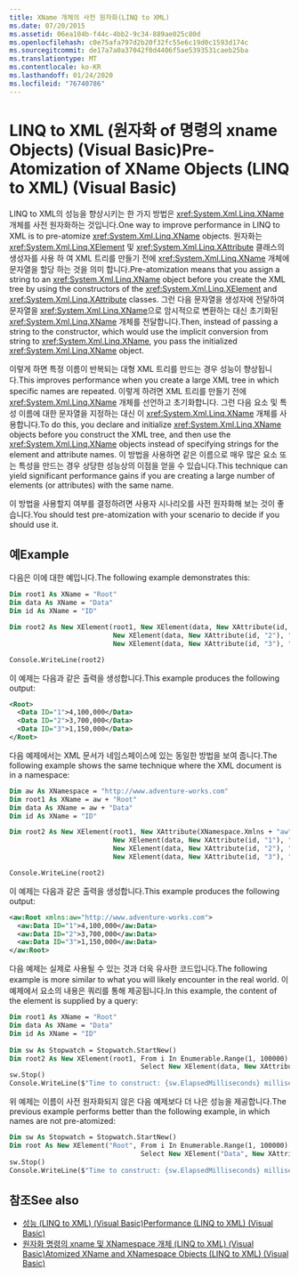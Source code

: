 ```yaml
---
title: XName 개체의 사전 원자화(LINQ to XML)
ms.date: 07/20/2015
ms.assetid: 06ea104b-f44c-4bb2-9c34-889ae025c80d
ms.openlocfilehash: c0e75afa797d2b20f32fc55e6c19d0c1593d174c
ms.sourcegitcommit: de17a7a0a37042f0d4406f5ae5393531caeb25ba
ms.translationtype: MT
ms.contentlocale: ko-KR
ms.lasthandoff: 01/24/2020
ms.locfileid: "76740786"
---
```

# <a name="pre-atomization-of-xname-objects-linq-to-xml-visual-basic"></a><span data-ttu-id="99e12-102">LINQ to XML (원자화 of 명령의 xname Objects) (Visual Basic)</span><span class="sxs-lookup"><span data-stu-id="99e12-102">Pre-Atomization of XName Objects (LINQ to XML) (Visual Basic)</span></span>

<span data-ttu-id="99e12-103">LINQ to XML의 성능을 향상시키는 한 가지 방법은 <xref:System.Xml.Linq.XName> 개체를 사전 원자화하는 것입니다.</span><span class="sxs-lookup"><span data-stu-id="99e12-103">One way to improve performance in LINQ to XML is to pre-atomize <xref:System.Xml.Linq.XName> objects.</span></span> <span data-ttu-id="99e12-104">원자화는 <xref:System.Xml.Linq.XElement> 및 <xref:System.Xml.Linq.XAttribute> 클래스의 생성자를 사용 하 여 XML 트리를 만들기 전에 <xref:System.Xml.Linq.XName> 개체에 문자열을 할당 하는 것을 의미 합니다.</span><span class="sxs-lookup"><span data-stu-id="99e12-104">Pre-atomization means that you assign a string to an <xref:System.Xml.Linq.XName> object before you create the XML tree by using the constructors of the <xref:System.Xml.Linq.XElement> and <xref:System.Xml.Linq.XAttribute> classes.</span></span> <span data-ttu-id="99e12-105">그런 다음 문자열을 생성자에 전달하여 문자열을 <xref:System.Xml.Linq.XName>으로 암시적으로 변환하는 대신 초기화된 <xref:System.Xml.Linq.XName> 개체를 전달합니다.</span><span class="sxs-lookup"><span data-stu-id="99e12-105">Then, instead of passing a string to the constructor, which would use the implicit conversion from string to <xref:System.Xml.Linq.XName>, you pass the initialized <xref:System.Xml.Linq.XName> object.</span></span>

<span data-ttu-id="99e12-106">이렇게 하면 특정 이름이 반복되는 대형 XML 트리를 만드는 경우 성능이 향상됩니다.</span><span class="sxs-lookup"><span data-stu-id="99e12-106">This improves performance when you create a large XML tree in which specific names are repeated.</span></span> <span data-ttu-id="99e12-107">이렇게 하려면 XML 트리를 만들기 전에 <xref:System.Xml.Linq.XName> 개체를 선언하고 초기화합니다. 그런 다음 요소 및 특성 이름에 대한 문자열을 지정하는 대신 이 <xref:System.Xml.Linq.XName> 개체를 사용합니다.</span><span class="sxs-lookup"><span data-stu-id="99e12-107">To do this, you declare and initialize <xref:System.Xml.Linq.XName> objects before you construct the XML tree, and then use the <xref:System.Xml.Linq.XName> objects instead of specifying strings for the element and attribute names.</span></span> <span data-ttu-id="99e12-108">이 방법을 사용하면 같은 이름으로 매우 많은 요소 또는 특성을 만드는 경우 상당한 성능상의 이점을 얻을 수 있습니다.</span><span class="sxs-lookup"><span data-stu-id="99e12-108">This technique can yield significant performance gains if you are creating a large number of elements (or attributes) with the same name.</span></span>

<span data-ttu-id="99e12-109">이 방법을 사용할지 여부를 결정하려면 사용자 시나리오를 사전 원자화해 보는 것이 좋습니다.</span><span class="sxs-lookup"><span data-stu-id="99e12-109">You should test pre-atomization with your scenario to decide if you should use it.</span></span>

## <a name="example"></a><span data-ttu-id="99e12-110">예</span><span class="sxs-lookup"><span data-stu-id="99e12-110">Example</span></span>

<span data-ttu-id="99e12-111">다음은 이에 대한 예입니다.</span><span class="sxs-lookup"><span data-stu-id="99e12-111">The following example demonstrates this:</span></span>

```vb
Dim root1 As XName = "Root"
Dim data As XName = "Data"
Dim id As XName = "ID"

Dim root2 As New XElement(root1, New XElement(data, New XAttribute(id, "1"), "4,100,000"),
                          New XElement(data, New XAttribute(id, "2"), "3,700,000"),
                          New XElement(data, New XAttribute(id, "3"), "1,150,000"))

Console.WriteLine(root2)
```

<span data-ttu-id="99e12-112">이 예제는 다음과 같은 출력을 생성합니다.</span><span class="sxs-lookup"><span data-stu-id="99e12-112">This example produces the following output:</span></span>

```xml
<Root>
  <Data ID="1">4,100,000</Data>
  <Data ID="2">3,700,000</Data>
  <Data ID="3">1,150,000</Data>
</Root>
```

<span data-ttu-id="99e12-113">다음 예제에서는 XML 문서가 네임스페이스에 있는 동일한 방법을 보여 줍니다.</span><span class="sxs-lookup"><span data-stu-id="99e12-113">The following example shows the same technique where the XML document is in a namespace:</span></span>

```vb
Dim aw As XNamespace = "http://www.adventure-works.com"
Dim root1 As XName = aw + "Root"
Dim data As XName = aw + "Data"
Dim id As XName = "ID"

Dim root2 As New XElement(root1, New XAttribute(XNamespace.Xmlns + "aw", aw),
                          New XElement(data, New XAttribute(id, "1"), "4,100,000"),
                          New XElement(data, New XAttribute(id, "2"), "3,700,000"),
                          New XElement(data, New XAttribute(id, "3"), "1,150,000"))

Console.WriteLine(root2)
```

<span data-ttu-id="99e12-114">이 예제는 다음과 같은 출력을 생성합니다.</span><span class="sxs-lookup"><span data-stu-id="99e12-114">This example produces the following output:</span></span>

```xml
<aw:Root xmlns:aw="http://www.adventure-works.com">
  <aw:Data ID="1">4,100,000</aw:Data>
  <aw:Data ID="2">3,700,000</aw:Data>
  <aw:Data ID="3">1,150,000</aw:Data>
</aw:Root>
```

<span data-ttu-id="99e12-115">다음 예제는 실제로 사용될 수 있는 것과 더욱 유사한 코드입니다.</span><span class="sxs-lookup"><span data-stu-id="99e12-115">The following example is more similar to what you will likely encounter in the real world.</span></span> <span data-ttu-id="99e12-116">이 예제에서 요소의 내용은 쿼리를 통해 제공됩니다.</span><span class="sxs-lookup"><span data-stu-id="99e12-116">In this example, the content of the element is supplied by a query:</span></span>

```vb
Dim root1 As XName = "Root"
Dim data As XName = "Data"
Dim id As XName = "ID"
  
Dim sw As Stopwatch = Stopwatch.StartNew()
Dim root2 As New XElement(root1, From i In Enumerable.Range(1, 100000)
                                 Select New XElement(data, New XAttribute(ID, i), i * 5))
sw.Stop()
Console.WriteLine($"Time to construct: {sw.ElapsedMilliseconds} milliseconds")
```  

<span data-ttu-id="99e12-117">위 예제는 이름이 사전 원자화되지 않은 다음 예제보다 더 나은 성능을 제공합니다.</span><span class="sxs-lookup"><span data-stu-id="99e12-117">The previous example performs better than the following example, in which names are not pre-atomized:</span></span>

```vb
Dim sw As Stopwatch = Stopwatch.StartNew()
Dim root As New XElement("Root", From i In Enumerable.Range(1, 100000)
                                 Select New XElement("Data", New XAttribute("ID", i), i * 5))
sw.Stop()
Console.WriteLine($"Time to construct: {sw.ElapsedMilliseconds} milliseconds")
```

## <a name="see-also"></a><span data-ttu-id="99e12-118">참조</span><span class="sxs-lookup"><span data-stu-id="99e12-118">See also</span></span>

- [<span data-ttu-id="99e12-119">성능 (LINQ to XML) (Visual Basic)</span><span class="sxs-lookup"><span data-stu-id="99e12-119">Performance (LINQ to XML) (Visual Basic)</span></span>](performance-linq-to-xml.md)
- [<span data-ttu-id="99e12-120">원자화 명령의 xname 및 XNamespace 개체 (LINQ to XML) (Visual Basic)</span><span class="sxs-lookup"><span data-stu-id="99e12-120">Atomized XName and XNamespace Objects (LINQ to XML) (Visual Basic)</span></span>](atomized-xname-and-xnamespace-objects-linq-to-xml.md)
